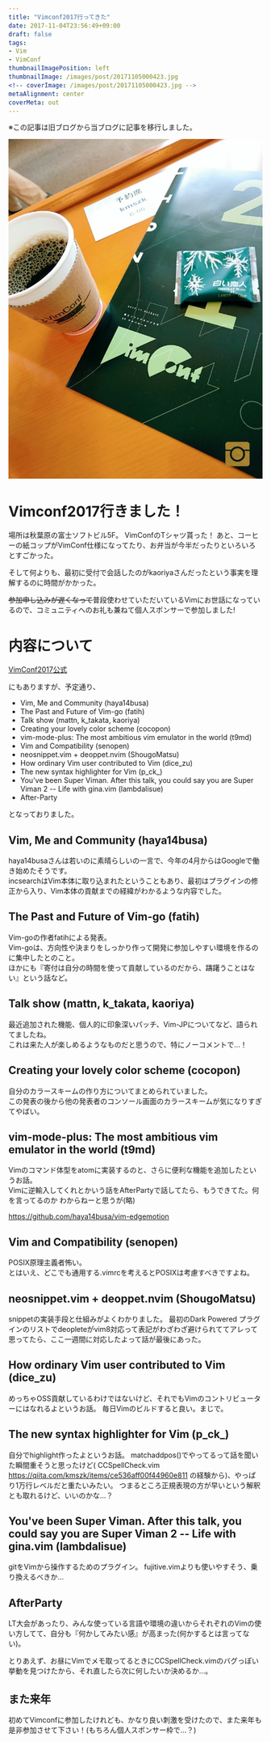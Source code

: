 ```yaml
---
title: "Vimconf2017行ってきた"
date: 2017-11-04T23:56:49+09:00
draft: false
tags:
- Vim
- VimConf
thumbnailImagePosition: left
thumbnailImage: /images/post/20171105000423.jpg
<!-- coverImage: /images/post/20171105000423.jpg -->
metaAlignment: center
coverMeta: out
---
```



※この記事は旧ブログから当ブログに記事を移行しました。

<!--more-->

![VimConf2017](/images/post/20171105000423.jpg "VimConf2017")

# Vimconf2017行きました！


場所は秋葉原の富士ソフトビル5F。
VimConfのTシャツ貰った！
あと、コーヒーの紙コップがVimConf仕様になってたり、お弁当が今半だったりといろいろとすごかった。

そして何よりも、最初に受付で会話したのがkaoriyaさんだったという事実を理解するのに時間がかかった。

~~参加申し込みが遅くなって~~普段使わせていただいているVimにお世話になっているので、コミュニティへのお礼も兼ねて個人スポンサーで参加しました!



# 内容について
[VimConf2017公式](http://vimconf.vim-jp.org/2017/)

にもありますが、予定通り、

- Vim, Me and Community (haya14busa)
- The Past and Future of Vim-go (fatih)
- Talk show (mattn, k_takata, kaoriya)
- Creating your lovely color scheme (cocopon)
- vim-mode-plus: The most ambitious vim emulator in the world (t9md)
- Vim and Compatibility (senopen)
- neosnippet.vim + deoppet.nvim (ShougoMatsu)
- How ordinary Vim user contributed to Vim (dice_zu)
- The new syntax highlighter for Vim (p_ck_)
- You've been Super Viman. After this talk, you could say you are Super Viman 2 -- Life with gina.vim (lambdalisue)
- After-Party

となっておりました。

## Vim, Me and Community (haya14busa)
haya14busaさんは若いのに素晴らしいの一言で、今年の4月からはGoogleで働き始めたそうです。  
incsearchはVim本体に取り込まれたということもあり、最初はプラグインの修正から入り、Vim本体の貢献までの経緯がわかるような内容でした。

## The Past and Future of Vim-go (fatih)
Vim-goの作者fatihによる発表。  
Vim-goは、方向性や決まりをしっかり作って開発に参加しやすい環境を作るのに集中したとのこと。  
ほかにも『寄付は自分の時間を使って貢献しているのだから、躊躇うことはない』という話など。

## Talk show (mattn, k_takata, kaoriya)
最近追加された機能、個人的に印象深いパッチ、Vim-JPについてなど、語られてましたね。  
これは来た人が楽しめるようなものだと思うので、特にノーコメントで…！

## Creating your lovely color scheme (cocopon)
自分のカラースキームの作り方についてまとめられていました。  
この発表の後から他の発表者のコンソール画面のカラースキームが気になりすぎてやばい。

## vim-mode-plus: The most ambitious vim emulator in the world (t9md)
Vimのコマンド体型をatomに実装するのと、さらに便利な機能を追加したというお話。  
Vimに逆輸入してくれとかいう話をAfterPartyで話してたら、もうできてた。何を言ってるのか わからねーと思うが(略)

https://github.com/haya14busa/vim-edgemotion

## Vim and Compatibility (senopen)
POSIX原理主義者怖い。  
とはいえ、どこでも通用する.vimrcを考えるとPOSIXは考慮すべきですよね。

## neosnippet.vim + deoppet.nvim (ShougoMatsu)
snippetの実装手段と仕組みがよくわかりました。
最初のDark Powered プラグインのリストでdeopleteがvim8対応って表記がわざわざ避けられててアレって思ってたら、ここ一週間に対応したよって話が最後にあった。

## How ordinary Vim user contributed to Vim (dice_zu)
めっちゃOSS貢献しているわけではないけど、それでもVimのコントリビューターにはなれるよというお話。
毎日Vimのビルドすると良い。まじで。

## The new syntax highlighter for Vim (p_ck_)
自分でhighlight作ったよというお話。
matchaddpos()でやってるって話を聞いた瞬間重そうと思ったけど( CCSpellCheck.vim https://qiita.com/kmszk/items/ce536aff00f44960e811 の経験から)、やっぱり1万行レベルだと重たいみたい。
つまるところ正規表現の方が早いという解釈とも取れるけど、いいのかな…？

## You've been Super Viman. After this talk, you could say you are Super Viman 2 -- Life with gina.vim (lambdalisue)
gitをVimから操作するためのプラグイン。
fujitive.vimよりも使いやすそう、乗り換えるべきか…

## AfterParty
LT大会があったり、みんな使っている言語や環境の違いからそれぞれのVimの使い方してて、自分も『何かしてみたい感』が高まった(何かするとは言ってない)。  

とりあえず、お昼にVimでメモ取ってるときにCCSpellCheck.vimのバグっぽい挙動を見つけたから、それ直したら次に何したいか決めるか…。

## また来年
初めてVimconfに参加したけれども、かなり良い刺激を受けたので、また来年も是非参加させて下さい！(もちろん個人スポンサー枠で…？)



